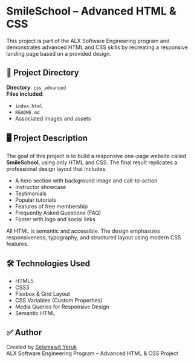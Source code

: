 # SmileSchool – Advanced HTML & CSS

This project is part of the ALX Software Engineering program and demonstrates advanced HTML and CSS skills by recreating a responsive landing page based on a provided design.

## 📁 Project Directory

**Directory**: `css_advanced`  
**Files included**:
- `index.html`
- `README.md`
- Associated images and assets

## 🖥️ Project Description

The goal of this project is to build a responsive one-page website called **SmileSchool**, using only HTML and CSS. The final result replicates a professional design layout that includes:

- A hero section with background image and call-to-action  
- Instructor showcase  
- Testimonials  
- Popular tutorials  
- Features of free membership  
- Frequently Asked Questions (FAQ)  
- Footer with logo and social links  

All HTML is semantic and accessible. The design emphasizes responsiveness, typography, and structured layout using modern CSS features.

## 🛠️ Technologies Used

- HTML5  
- CSS3  
- Flexbox & Grid Layout  
- CSS Variables (Custom Properties)  
- Media Queries for Responsive Design  
- Semantic HTML

## ✅ Author

Created by [Selamawit Yeruk](https://github.com/HelloSelam)  
ALX Software Engineering Program – Advanced HTML & CSS Project